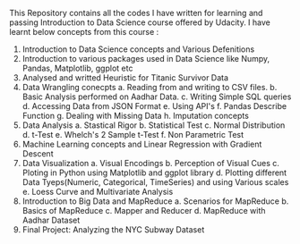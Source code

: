 This Repository contains all the codes I have written for learning and passing Introduction to Data Science course offered by Udacity.
I have learnt below concepts from this course :

1. Introduction to Data Science concepts and Various Defenitions
2. Introduction to various packages used in Data Science like Numpy, Pandas, Matplotlib, ggplot etc
3. Analysed and writted Heuristic for Titanic Survivor Data
4. Data Wrangling conecpts 
	a. Reading from and writing to CSV files. 
	b. Basic Analysis performed on Aadhar Data. 
	c. Writing Simple SQL queries 
	d. Accessing Data from JSON Format 
	e. Using API's 
	f. Pandas Describe Function 
	g. Dealing with Missing Data 
	h. Imputation concepts
5. Data Analysis 
	a. Stastical Rigor 
	b. Statistical Test 
	c. Normal Distribution 
	d. t-Test 
	e. Whelch's 2 Sample t-Test 
	f. Non Parametric Test
6. Machine Learning concepts and Linear Regression with Gradient Descent
7. Data Visualization 
	a. Visual Encodings 
	b. Perception of Visual Cues 
	c. Ploting in Python using Matplotlib and ggplot library 
	d. Plotting different Data Tyeps(Numeric, Categorical, TimeSeries) and using Various scales
	e. Loess Curve and Multivariate Analysis
8. Introduction to Big Data and MapReduce
	a. Scenarios for MapReduce
	b. Basics of MapReduce
	c. Mapper and Reducer
	d. MapReduce with Aadhar Dataset
9. Final Project: Analyzing the NYC Subway Dataset
